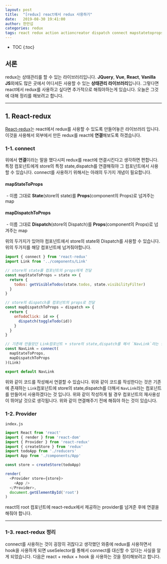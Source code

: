 ```yaml
---
layout: post
title:  "[redux] react에서 redux 사용하기"
date:   2019-08-30 19:41:00
author: 한만섭
categories: redux
tags: react redux action actioncreator dispatch connect mapstatetoprops mapdispatchtoprops 
---
```




* TOC
{:toc}





## 서론 

redux는 상태관리를 할 수 있는 라이브러리입니다. **JQuery**, **Vue**, **React**, **Vanilla JS**외에도 많은 곳에서 어디서든 사용할 수 있는 **상태관리 라이브러리**입니다. 그렇다면 react에서 redux를 사용하고 싶다면 추가적으로 해줘야하는게 있습니다. 오늘은 그것에 대해 정리를 해보려고 합니다.  

***



## 1. React-redux

[React-redux](https://react-redux.js.org/)는 react에서 redux를 사용할 수 있도록 만들어놓은 라이브러리 입니다. 이것을 사용해서 외부에서 만든 redux를 react에 **연결**해보도록 하겠습니다.  

 

### 1-1. connect

위에서 **연결**이라는 말을 했다시피 redux를 react에 연결시킨다고 생각하면 편합니다. 특정 컴포넌트에게 store의 특정 state,dispatch를 연결해줘야 그 컴포넌트에서 사용할 수 있습니다.  connect를 사용하기 위해서는 아래의 두가지 개념이 필요합니다.  

#### mapStateToProps

​	- 이름 그대로 **State**(store의 state)를 **Props**(component의 Props)로 넘겨주는 map

#### mapDispatchToProps

​	- 이름 그대로 **Dispatch**(store의 Dispatch)를 **Props**(component의 Props)로 넘겨주는 map



위의 두가지가 있어야 컴포넌트에서 store의 state와 Dispatch를 사용할 수 있습니다. 위의 두가지를 해당 컴포넌트에 넘겨줘야합니다.  

```js
import { connect } from 'react-redux'
import Link from '../components/Link'

// store의 state를 컴포넌트의 props에게 전달 
const mapStateToProps = state => {
  return {
    todos: getVisibleTodos(state.todos, state.visibilityFilter)
  }
}

// store의 dispatch를 컴포넌트의 props로 전달
const mapDispatchToProps = dispatch => {
  return {
    onTodoClick: id => {
      dispatch(toggleTodo(id))
    }
  }
}

// 기존에 만들었던 Link컴포넌트 + store의 state,dispatch를 해서 `NavLink`라는 컴포넌트를 만듬. 
const NavLink = connect(
  mapStateToProps,
  mapDispatchToProps
)(Link)

export default NavLink
```

위와 같이 코드를 작성해서 연결할 수 있습니다. 위와 같이 코드를 작성한다는 것은 기존에 존재하는 `Link`컴포넌트에 store의 state,dispatch를 더해서 `NavLink`라는 컴포넌트를 만들어서 사용하겠다는 것 입니다. 위와 같이 작성하게 될 경우 컴포넌트의 재사용성이 뛰어날 것으로 생각됩니다. 위와 같이 연결해주기 전에 해줘야 하는 것이 있습니다.  



<script async src="https://pagead2.googlesyndication.com/pagead/js/adsbygoogle.js"></script>
<ins class="adsbygoogle"
     style="display:block; text-align:center;"
     data-ad-layout="in-article"
     data-ad-format="fluid"
     data-ad-client="ca-pub-4877378276818686"
     data-ad-slot="4307878116"></ins>
<script>
     (adsbygoogle = window.adsbygoogle || []).push({});
</script>



### 1-2. Provider 

`index.js`

```js
import React from 'react'
import { render } from 'react-dom'
import { Provider } from 'react-redux'
import { createStore } from 'redux'
import todoApp from './reducers'
import App from './components/App'

const store = createStore(todoApp)

render(
  <Provider store={store}>
    <App />
  </Provider>,
  document.getElementById('root')
)
```

react의 root 컴포넌트에 react-redux에서 제공하는 provider를 넘겨준 후에 연결을 해줘야 합니다.  



***



### 1-3. react-redux 정리 

connect를 사용하는 것이 굉장히 귀찮다고 생각했던 와중에 redux를 사용하면서 hook을 사용하게 되면 useSelector를 통해서 connect를 대신할 수 있다는 사실을 알게 되었습니다. 다음은 react + redux + hook 을 사용하는 것을 정리해보려고 합니다.  






